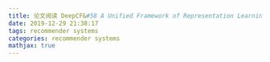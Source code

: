 ```yaml
---
title: 论文阅读 DeepCF&#58 A Unified Framework of Representation Learning and Matching Function Learning in Recommender System
date: 2019-12-29 21:38:17
tags: recommender systems
categories: recommender systems
mathjax: true
---
```


